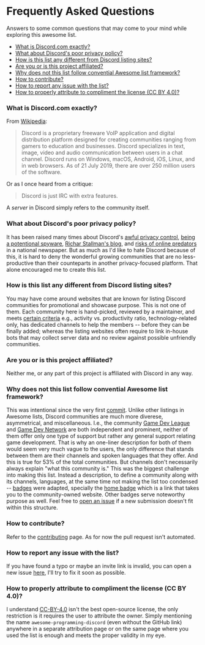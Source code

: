 <!-- omit in toc -->
# Frequently Asked Questions

Answers to some common questions that may come to your mind while exploring this awesome list.

- [What is Discord.com exactly?](#what-is-discordcom-exactly)
- [What about Discord's poor privacy policy?](#what-about-discords-poor-privacy-policy)
- [How is this list any different from Discord listing sites?](#how-is-this-list-any-different-from-discord-listing-sites)
- [Are you or is this project affiliated?](#are-you-or-is-this-project-affiliated)
- [Why does not this list follow convential Awesome list framework?](#why-does-not-this-list-follow-convential-awesome-list-framework)
- [How to contribute?](#how-to-contribute)
- [How to report any issue with the list?](#how-to-report-any-issue-with-the-list)
- [How to properly attribute to compliment the license (CC BY 4.0)?](#how-to-properly-attribute-to-compliment-the-license-cc-by-40)

### What is Discord.com exactly?

From [Wikipedia](https://en.wikipedia.org/wiki/Discord_(software)):
> Discord is a proprietary freeware VoIP application and digital distribution platform designed for creating communities ranging from gamers to education and businesses. Discord specializes in text, image, video and audio communication between users in a chat channel. Discord runs on Windows, macOS, Android, iOS, Linux, and in web browsers. As of 21 July 2019, there are over 250 million users of the software.

Or as I once heard from a critique:
> Discord is just IRC with extra features.

A _server_ in Discord simply refers to the community itself.

### What about Discord's poor privacy policy?

It has been raised many times about Discord's [awful privacy control](https://swordfishevaluations.com/2019/09/12/privacy-concerns-with-discord/), [being a potentional spyware](https://spyware.neocities.org/articles/discord.html), [Richar Stallman's blog](https://stallman.org/discord.html), and [risks of online predators](https://www.wsj.com/articles/discord-where-teens-rule-and-parents-fear-to-tread-11560245402) in a national newspaper. But as much as I'd like to hate Discord because of this, it is hard to deny the wonderful growing communities that are no less-productive than their counteparts in another privacy-focused platform. That alone encouraged me to create this list.

### How is this list any different from Discord listing sites?

You may have come around websites that are known for listing Discord communities for promotional and showcase purpose. This is not one of them. Each community here is hand-picked, reviewed by a maintainer, and meets [certain criteria](CONTRIBUTING.md#review-policy) e.g., activity vs. productivity ratio, technology-related only, has dedicated channels to help the members -- before they can be finally added; whereas the listing websites often require to link in-house bots that may collect server data and no review against possible unfriendly communities.

### Are you or is this project affiliated?

Neither me, or any part of this project is affiliated with Discord in any way.

### Why does not this list follow convential Awesome list framework?

This was intentional since the very first [commit](https://github.com/mhxion/awesome-programming-discord/commit/303990bcd36e4b10b4dfa80289c8303778d54f07). Unlike other listings in Awesome lists, Discord communities are much more diverese, asymmetrical, and miscellaneous. I.e., the community [Game Dev League](https://gamedevleague.com/) and [Game Dev Network](https://twitter.com/gamedevnetwork_) are both independent and prominent, neither of them offer only one type of support but rather any general support relating game development. That is why an one-liner description for both of them would seem very much vague to the users, the only difference that stands between them are their channels and spoken languages that they offer. And this is true for 53% of the total communities. But channels don't necessarily always explain "what this community is." This was the biggest challenge into making this list. Instead a description, to define a community along with its channels, languages, at the same time not making the list too condensed -- [badges](badges.md) were adapted, specially the [home badge](badges.md#home-badge) which is a link that takes you to the community-owned website. Other badges serve noteworthy purpose as well. Feel free to [open an issue](https://github.com/mhxion/awesome-programming-discord/issues/new/choose) if a new submission doesn't fit within this structure.

### How to contribute?

Refer to the [contributing](CONTRIBUTING.md) page. As for now the pull request isn't automated.

### How to report any issue with the list?

If you have found a typo or maybe an invite link is invalid, you can open a new issue [here](https://github.com/mhxion/awesome-programming-discord/issues/new/choose), I'll try to fix it soon as possible.

### How to properly attribute to compliment the license (CC BY 4.0)?

I understand [CC-BY-4.0](https://creativecommons.org/licenses/by/4.0/) isn't the best open-source license, the only restriction is it requires the user to attribute the owner. Simply mentioning the name `awesome-programming-discord` (even without the GitHub link) anywhere in a separate attribution page or on the same page where you used the list is enough and meets the proper validity in my eye.
